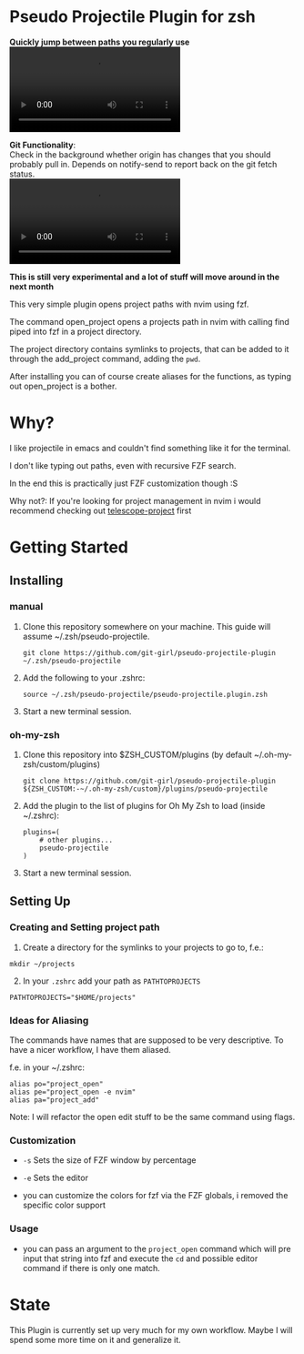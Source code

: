 # Pseudo Projectile Plugin for zsh 

**Quickly jump between paths you regularly use**   
![](https://raw.githubusercontent.com/git-girl/pseudo-projectile-plugin/main/.github/images/ppp1.mp4)

**Git Functionality**:    
Check in the background whether origin has changes that you should probably pull in. Depends on notify-send 
to report back on the git fetch status.          
![](https://raw.githubusercontent.com/git-girl/pseudo-projectile-plugin/main/.github/images/ppp2.mp4)


**This is still very experimental and a lot of stuff will move around in the next month** 

This very simple plugin opens project paths with nvim using fzf. 

The command open_project opens a projects path in nvim with calling find piped into fzf in a project directory. 

The project directory contains symlinks to projects, that can be added to it through the add_project command, adding the `pwd`. 

After installing you can of course create aliases for the functions, as typing out open_project is a bother. 

# Why? 

I like projectile in emacs and couldn't find something like it for the terminal. 

I don't like typing out paths, even with recursive FZF search. 

In the end this is practically just FZF customization though :S 

Why not?: If you're looking for project management in nvim i would recommend checking out  [telescope-project](https://github.com/nvim-telescope/telescope-project.nvim) first 

# Getting Started

## Installing

### manual 

1. Clone this repository somewhere on your machine. This guide will assume ~/.zsh/pseudo-projectile.

    `git clone https://github.com/git-girl/pseudo-projectile-plugin ~/.zsh/pseudo-projectile`

2. Add the following to your .zshrc:

    `source ~/.zsh/pseudo-projectile/pseudo-projectile.plugin.zsh` 
    
3. Start a new terminal session.


### oh-my-zsh 

1. Clone this repository into $ZSH_CUSTOM/plugins (by default ~/.oh-my-zsh/custom/plugins)

    `git clone https://github.com/git-girl/pseudo-projectile-plugin ${ZSH_CUSTOM:-~/.oh-my-zsh/custom}/plugins/pseudo-projectile`

2. Add the plugin to the list of plugins for Oh My Zsh to load (inside ~/.zshrc):

    ```
    plugins=( 
        # other plugins...
        pseudo-projectile
    )
    ```

3. Start a new terminal session.

## Setting Up 

### Creating and Setting project path 

1. Create a directory for the symlinks to your projects to go to, f.e.:
```
mkdir ~/projects 
```
2. In your `.zshrc` add your path as `PATHTOPROJECTS`
```
PATHTOPROJECTS="$HOME/projects"
```

### Ideas for Aliasing 
The commands have names that are supposed to be very descriptive.
To have a nicer workflow, I have them aliased. 

f.e. in your ~/.zshrc: 

```
alias po="project_open"
alias pe="project_open -e nvim"
alias pa="project_add" 
```
Note: I will refactor the open edit stuff to be the same command using flags.

### Customization 

- `-s` Sets the size of FZF window by percentage 
- `-e` Sets the editor

- you can customize the colors for fzf via the FZF globals, i removed the specific color support 

### Usage 

- you can pass an argument to the `project_open` command which will pre input that string into fzf and execute the `cd` and possible editor command if there is only one match.

# State 

This Plugin is currently set up very much for my own workflow. 
Maybe I will spend some more time on it and generalize it. 

